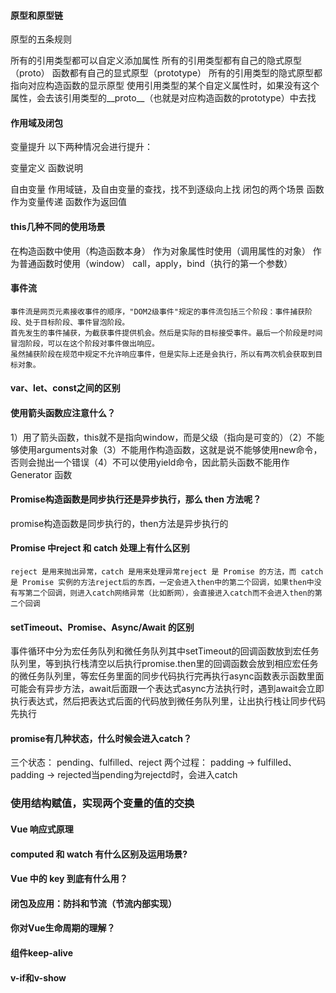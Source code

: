 #### 原型和原型链
原型的五条规则

所有的引用类型都可以自定义添加属性
所有的引用类型都有自己的隐式原型（proto）
函数都有自己的显式原型（prototype）
所有的引用类型的隐式原型都指向对应构造函数的显示原型
使用引用类型的某个自定义属性时，如果没有这个属性，会去该引用类型的__proto__（也就是对应构造函数的prototype）中去找

#### 作用域及闭包
变量提升
以下两种情况会进行提升：

变量定义
函数说明

自由变量
作用域链，及自由变量的查找，找不到逐级向上找
闭包的两个场景
函数作为变量传递
函数作为返回值


#### this几种不同的使用场景

在构造函数中使用（构造函数本身）
作为对象属性时使用（调用属性的对象）
作为普通函数时使用（window）
call，apply，bind（执行的第一个参数）

#### 事件流
	事件流是网页元素接收事件的顺序，"DOM2级事件"规定的事件流包括三个阶段：事件捕获阶段、处于目标阶段、事件冒泡阶段。
	首先发生的事件捕获，为截获事件提供机会。然后是实际的目标接受事件。最后一个阶段是时间冒泡阶段，可以在这个阶段对事件做出响应。
	虽然捕获阶段在规范中规定不允许响应事件，但是实际上还是会执行，所以有两次机会获取到目标对象。
	
#### var、let、const之间的区别

#### 使用箭头函数应注意什么？
1）用了箭头函数，this就不是指向window，而是父级（指向是可变的）（2）不能够使用arguments对象（3）不能用作构造函数，这就是说不能够使用new命令，否则会抛出一个错误（4）不可以使用yield命令，因此箭头函数不能用作 Generator 函数

#### Promise构造函数是同步执行还是异步执行，那么 then 方法呢？
promise构造函数是同步执行的，then方法是异步执行的

#### Promise 中reject 和 catch 处理上有什么区别
	reject 是用来抛出异常，catch 是用来处理异常reject 是 Promise 的方法，而 catch 是 Promise 实例的方法reject后的东西，一定会进入then中的第二个回调，如果then中没有写第二个回调，则进入catch网络异常（比如断网），会直接进入catch而不会进入then的第二个回调


#### setTimeout、Promise、Async/Await 的区别
事件循环中分为宏任务队列和微任务队列其中setTimeout的回调函数放到宏任务队列里，等到执行栈清空以后执行promise.then里的回调函数会放到相应宏任务的微任务队列里，等宏任务里面的同步代码执行完再执行async函数表示函数里面可能会有异步方法，await后面跟一个表达式async方法执行时，遇到await会立即执行表达式，然后把表达式后面的代码放到微任务队列里，让出执行栈让同步代码先执行

#### promise有几种状态，什么时候会进入catch？
三个状态：
pending、fulfilled、reject
两个过程：
padding -> fulfilled、padding -> rejected当pending为rejectd时，会进入catch

### 使用结构赋值，实现两个变量的值的交换
#### Vue 响应式原理
	
#### computed 和 watch 有什么区别及运用场景?

#### Vue 中的 key 到底有什么用？

#### 闭包及应用：防抖和节流（节流内部实现）
#### 你对Vue生命周期的理解？
#### 组件keep-alive
#### v-if和v-show
####
